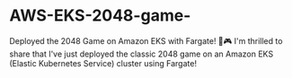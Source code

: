 # AWS-EKS-2048-game-
Deployed the 2048 Game on Amazon EKS with Fargate! 🎉🎮  I'm thrilled to share that I've just deployed the classic 2048 game on an Amazon EKS (Elastic Kubernetes Service) cluster using Fargate!
